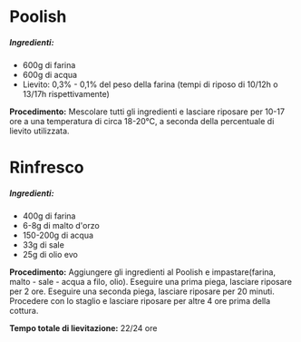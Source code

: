 
# Poolish

##### Ingredienti:

* 600g di farina
* 600g di acqua
* Lievito: 0,3% - 0,1% del peso della farina (tempi di riposo di 10/12h o 13/17h rispettivamente)

**Procedimento:** Mescolare tutti gli ingredienti e lasciare riposare per 10-17 ore a una temperatura di circa 18-20°C, a seconda della percentuale di lievito utilizzata.

# Rinfresco

##### Ingredienti:

* 400g di farina
* 6-8g di malto d'orzo 
* 150-200g di acqua
* 33g di sale
* 25g di olio evo

**Procedimento:** Aggiungere gli ingredienti al Poolish e impastare(farina, malto - sale - acqua a filo, olio). 
Eseguire una prima piega, lasciare riposare per 2 ore. 
Eseguire una seconda piega, lasciare riposare per 20 minuti. 
Procedere con lo staglio e lasciare riposare per altre 4 ore prima della cottura.

**Tempo totale di lievitazione:** 22/24 ore
